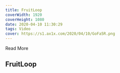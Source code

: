 ```yaml
---
title: FruitLoop
coverWidth: 1920
coverHeight: 1080
date: 2020-04-10 11:30:29
tags: Video
cover: https://s1.ax1x.com/2020/04/10/GoFa5R.png
---
```


Read More
<!-- more -->

## FruitLoop

<script src='//player.polyv.net/script/polyvplayer.min.js'></script>
<div id='plv_0dd27d4186398444f2fb237b77f73ca3_0' style="box-shadow: 0px 0px 10px #eee;border-radius: 6px"></div>
<script>
var player = polyvObject('#plv_0dd27d4186398444f2fb237b77f73ca3_0').videoPlayer({
    'width':'100%',
    'height':'500',
    'vid' : '0dd27d4186398444f2fb237b77f73ca3_0' ,
 'forceH5':true 
});
</script>